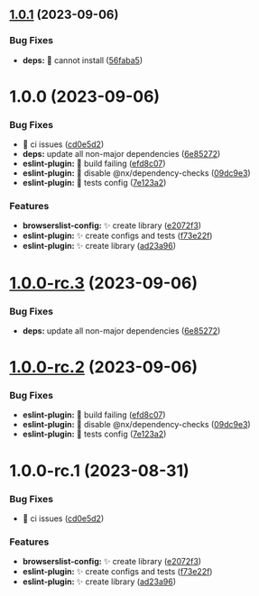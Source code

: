 ## [1.0.1](https://github.com/akhenda/hendacorp/compare/eslint-plugin-v1.0.0...eslint-plugin-v1.0.1) (2023-09-06)


### Bug Fixes

* **deps:** :bug: cannot install ([56faba5](https://github.com/akhenda/hendacorp/commit/56faba59104eae859b919f4e73235d91a0580d48))

# 1.0.0 (2023-09-06)


### Bug Fixes

* :bug: ci issues ([cd0e5d2](https://github.com/akhenda/hendacorp/commit/cd0e5d232a2153b418e3e5238fdf858451eca393))
* **deps:** update all non-major dependencies ([6e85272](https://github.com/akhenda/hendacorp/commit/6e852728c0739bb42bc775458c0a44ececc4e8da))
* **eslint-plugin:** :bug: build failing ([efd8c07](https://github.com/akhenda/hendacorp/commit/efd8c07ac7b3f49859665e7af4bb8e5d8aa46f82))
* **eslint-plugin:** :bug: disable @nx/dependency-checks ([09dc9e3](https://github.com/akhenda/hendacorp/commit/09dc9e3a0937ac3f17ad39e373bf81cbaff5679a))
* **eslint-plugin:** :bug: tests config ([7e123a2](https://github.com/akhenda/hendacorp/commit/7e123a2cc4db474dc6d9091132b322a7462a81d7))


### Features

* **browserslist-config:** :sparkles: create library ([e2072f3](https://github.com/akhenda/hendacorp/commit/e2072f3656fea36248f8a794e618d095ca5e3629))
* **eslint-plugin:** :sparkles: create configs and tests ([f73e22f](https://github.com/akhenda/hendacorp/commit/f73e22f2fa2215a2a9e755ef3424883e7e208e23))
* **eslint-plugin:** :sparkles: create library ([ad23a96](https://github.com/akhenda/hendacorp/commit/ad23a967b42939fe0f1be52dd5753b5044d88227))

# [1.0.0-rc.3](https://github.com/akhenda/hendacorp/compare/eslint-plugin-v1.0.0-rc.2...eslint-plugin-v1.0.0-rc.3) (2023-09-06)


### Bug Fixes

* **deps:** update all non-major dependencies ([6e85272](https://github.com/akhenda/hendacorp/commit/6e852728c0739bb42bc775458c0a44ececc4e8da))

# [1.0.0-rc.2](https://github.com/akhenda/hendacorp/compare/eslint-plugin-v1.0.0-rc.1...eslint-plugin-v1.0.0-rc.2) (2023-09-06)


### Bug Fixes

* **eslint-plugin:** :bug: build failing ([efd8c07](https://github.com/akhenda/hendacorp/commit/efd8c07ac7b3f49859665e7af4bb8e5d8aa46f82))
* **eslint-plugin:** :bug: disable @nx/dependency-checks ([09dc9e3](https://github.com/akhenda/hendacorp/commit/09dc9e3a0937ac3f17ad39e373bf81cbaff5679a))
* **eslint-plugin:** :bug: tests config ([7e123a2](https://github.com/akhenda/hendacorp/commit/7e123a2cc4db474dc6d9091132b322a7462a81d7))

# 1.0.0-rc.1 (2023-08-31)


### Bug Fixes

* :bug: ci issues ([cd0e5d2](https://github.com/akhenda/hendacorp/commit/cd0e5d232a2153b418e3e5238fdf858451eca393))


### Features

* **browserslist-config:** :sparkles: create library ([e2072f3](https://github.com/akhenda/hendacorp/commit/e2072f3656fea36248f8a794e618d095ca5e3629))
* **eslint-plugin:** :sparkles: create configs and tests ([f73e22f](https://github.com/akhenda/hendacorp/commit/f73e22f2fa2215a2a9e755ef3424883e7e208e23))
* **eslint-plugin:** :sparkles: create library ([ad23a96](https://github.com/akhenda/hendacorp/commit/ad23a967b42939fe0f1be52dd5753b5044d88227))
